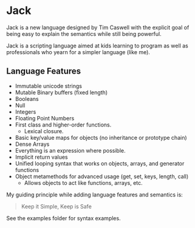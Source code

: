 # Jack

Jack is a new language designed by Tim Caswell with the explicit goal of being easy to explain the semantics while still being powerful.

Jack is a scripting language aimed at kids learning to program as well as professionals who yearn for a simpler language (like me).

## Language Features

 - Immutable unicode strings
 - Mutable Binary buffers (fixed length)
 - Booleans
 - Null
 - Integers
 - Floating Point Numbers
 - First class and higher-order functions.
   - Lexical closure.
 - Basic key/value maps for objects (no inheritance or prototype chain)
 - Dense Arrays
 - Everything is an expression where possible.
 - Implicit return values
 - Unified looping syntax that works on objects, arrays, and generator functions
 - Object metamethods for advanced usage (get, set, keys, length, call)
   - Allows objects to act like functions, arrays, etc.

My guiding principle while adding language features and semantics is:

> Keep it Simple, Keep is Safe

See the examples folder for syntax examples.
